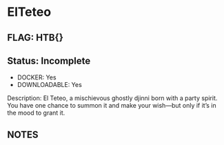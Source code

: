 # ElTeteo

## FLAG: HTB{}

## Status: Incomplete

+ DOCKER: Yes
+ DOWNLOADABLE: Yes

Description: El Teteo, a mischievous ghostly djinni born with a party spirit. You have one chance to summon it and make your wish—but only if it’s in the mood to grant it.

## NOTES
